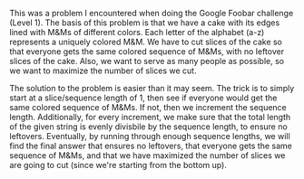This was a problem I encountered when doing the Google Foobar challenge (Level 1). The basis of this problem
is that we have a cake with its edges lined with M&Ms of different colors. Each letter of the alphabet (a-z)
represents a uniquely colored M&M. We have to cut slices of the cake so that everyone gets the same colored
sequence of M&Ms, with no leftover slices of the cake. Also, we want to serve as many people as possible,
so we want to maximize the number of slices we cut.

The solution to the problem is easier than it may seem. The trick is to simply start at a slice/sequence
length of 1, then see if everyone would get the same colored sequence of M&Ms. If not, then we increment
the sequence length. Additionally, for every increment, we make sure that the total length of the given
string is evenly divisbile by the sequence length, to ensure no leftovers. Eventually, by running
through enough sequence lengths, we will find the final answer that ensures no leftovers, that everyone
gets the same sequence of M&Ms, and that we have maximized the number of slices we are going to cut (since
we're starting from the bottom up).

